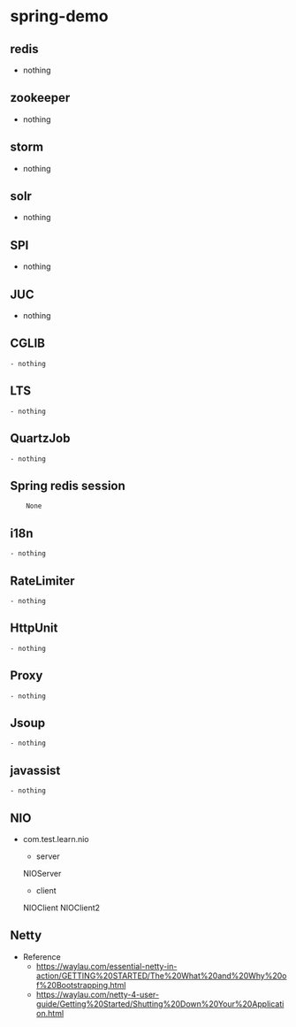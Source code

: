 # spring-demo
## redis
- nothing
## zookeeper
- nothing
## storm
- nothing
## solr
- nothing
## SPI
- nothing
## JUC
- nothing
## CGLIB
	- nothing
## LTS
	- nothing
## QuartzJob
	- nothing
## Spring redis session
```
	None
```

## i18n
	- nothing
## RateLimiter
	- nothing
## HttpUnit
	- nothing
## Proxy
	- nothing
## Jsoup
	- nothing
## javassist
	- nothing
	
## NIO
- com.test.learn.nio
	- server	
	
	 NIOServer
	 
	- client	
	
	 NIOClient
	 NIOClient2
	 
## Netty
- Reference
	- https://waylau.com/essential-netty-in-action/GETTING%20STARTED/The%20What%20and%20Why%20of%20Bootstrapping.html
	- https://waylau.com/netty-4-user-guide/Getting%20Started/Shutting%20Down%20Your%20Application.html

 
